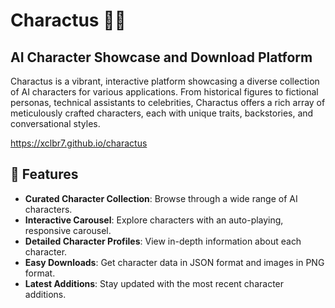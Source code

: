 # Charactus 🤖✨

## AI Character Showcase and Download Platform

Charactus is a vibrant, interactive platform showcasing a diverse collection of AI characters for various applications. From historical figures to fictional personas, technical assistants to celebrities, Charactus offers a rich array of meticulously crafted characters, each with unique traits, backstories, and conversational styles.

https://xclbr7.github.io/charactus

## 🌟 Features

- **Curated Character Collection**: Browse through a wide range of AI characters.
- **Interactive Carousel**: Explore characters with an auto-playing, responsive carousel.
- **Detailed Character Profiles**: View in-depth information about each character.
- **Easy Downloads**: Get character data in JSON format and images in PNG format.
- **Latest Additions**: Stay updated with the most recent character additions.
